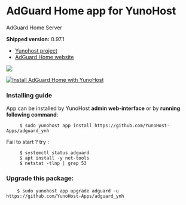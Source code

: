 # AdGuard Home app for YunoHost
AdGuard Home Server

**Shipped version:** 0.97.1

- [Yunohost project](https://yunohost.org)
- [AdGuard Home website](https://github.com/AdguardTeam/AdGuardHome)

![](https://camo.githubusercontent.com/c6c427a65dd6a52d092015fff9205e148130aa94/68747470733a2f2f63646e2e616467756172642e636f6d2f7075626c69632f416467756172642f436f6d6d6f6e2f616467756172645f686f6d652e737667)


[![Install AdGuard Home with YunoHost](https://install-app.yunohost.org/install-with-yunohost.png)](https://install-app.yunohost.org/?app=adguard)

### Installing guide

 App can be installed by YunoHost **admin web-interface** or by **running following command**:

         $ sudo yunohost app install https://github.com/YunoHost-Apps/adguard_ynh

 Fail to start ? try :

         $ systemctl status adguard
         $ apt install -y net-tools
         $ netstat -tlnp | grep 53


### Upgrade this package:

        $ sudo yunohost app upgrade adguard -u https://github.com/YunoHost-Apps/adguard_ynh

